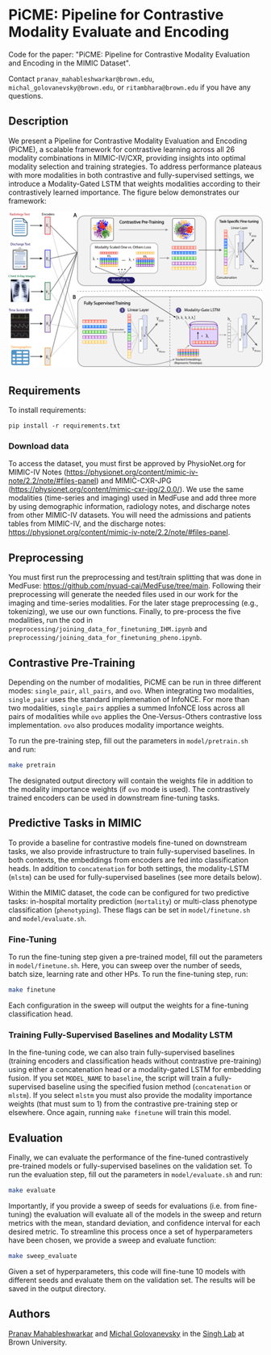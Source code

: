 # PiCME: Pipeline for Contrastive Modality Evaluate and Encoding

Code for the paper: "PiCME: Pipeline for Contrastive Modality Evaluation and Encoding in the MIMIC Dataset". <br>

Contact `pranav_mahableshwarkar@brown.edu`, `michal_golovanevsky@brown.edu`, or `ritambhara@brown.edu` if you have any questions. <br>


## Description

We present a Pipeline for Contrastive Modality Evaluation and Encoding (PiCME), a scalable framework for contrastive learning across all 26 modality combinations in MIMIC-IV/CXR, providing insights into optimal modality selection and training strategies. To address performance plateaus with more modalities in both contrastive and fully-supervised settings, we introduce a Modality-Gated LSTM that weights modalities according to their contrastively learned importance. The figure below demonstrates our framework:

<img src="img/picme_pipeline.png" width="800">

## Requirements
To install requirements:

```setup
pip install -r requirements.txt
```
### Download data

To access the dataset, you must first be approved by PhysioNet.org for MIMIC-IV Notes (https://physionet.org/content/mimic-iv-note/2.2/note/#files-panel) and MIMIC-CXR-JPG (https://physionet.org/content/mimic-cxr-jpg/2.0.0/). We use the same modalities (time-series and imaging) used in MedFuse and add three more by using demographic information, radiology notes, and discharge notes from other MIMIC-IV datasets. You will need the admissions and patients tables from MIMIC-IV, and the discharge notes: https://physionet.org/content/mimic-iv-note/2.2/note/#files-panel. 


## Preprocessing
You must first run the preprocessing and test/train splitting that was done in MedFuse:
https://github.com/nyuad-cai/MedFuse/tree/main.
Following their preprocessing will generate the needed files used in our work for the imaging and time-series modalities. 
For the later stage preprocessing (e.g., tokenizing), we use our own functions. 
Finally, to pre-process the five modalities, run the cod in  `preprocessing/joining_data_for_finetuning_IHM.ipynb` and `preprocessing/joining_data_for_finetuning_pheno.ipynb`. 


## Contrastive Pre-Training
Depending on the number of modalities, PiCME can be run in three different modes: `single_pair`, `all_pairs`, and `ovo`. When integrating two modalities, `single_pair` uses the standard implemenation of InfoNCE. For more than two modalities, `single_pairs` applies a summed InfoNCE loss across all pairs of modalities while `ovo` applies the One-Versus-Others contrastive loss implementation. `ovo` also produces modality importance weights. 

To run the pre-training step, fill out the parameters in `model/pretrain.sh` and run:

```bash
make pretrain
```

The designated output directory will contain the weights file in addition to the modality importance weights (if `ovo` mode is used). The contrastively trained encoders can be used in downstream fine-tuning tasks. 

## Predictive Tasks in MIMIC
To provide a baseline for contrastive models fine-tuned on downstream tasks, we also provide infrastructure to train fully-supervised baselines. In both contexts, the embeddings from encoders are fed into classification heads. In addition to `concatenation` for both settings, the modality-LSTM (`mlstm`) can be used for fully-supervised baselines (see more details below).

Within the MIMIC dataset, the code can be configured for two predictive tasks:  in-hospital mortality prediction (`mortality`) or multi-class phenotype classification (`phenotyping`). These flags can be set in `model/finetune.sh` and `model/evaluate.sh`.

### Fine-Tuning 
To run the fine-tuning step given a pre-trained model, fill out the parameters in `model/finetune.sh`. Here, you can sweep over the number of seeds, batch size, learning rate and other HPs. To run the fine-tuning step, run:

```bash
make finetune
```

Each configuration in the sweep will output the weights for a fine-tuning classification head. 

### Training Fully-Supervised Baselines and Modality LSTM
In the fine-tuning code, we can also train fully-supervised baselines (training encoders and classification heads without contrastive pre-training) using either a concatenation head or a modality-gated LSTM for embedding fusion. If you set `MODEL_NAME` to `baseline`, the script will train a fully-supervised baseline using the specified fusion method (`concatenation` or `mlstm`). If you select `mlstm` you must also provide the modality importance weights (that must sum to 1) from the contrastive pre-training step or elsewhere. Once again, running `make finetune` will train this model. 

## Evaluation
Finally, we can evaluate the performance of the fine-tuned contrastively pre-trained models or fully-supervised baselines on the validation set. To run the evaluation step, fill out the parameters in `model/evaluate.sh` and run: 

```bash
make evaluate
```

Importantly, if you provide a sweep of seeds for evaluations (i.e. from fine-tuning) the evaluation will evaluate all of the models in the sweep and return metrics with the mean, standard deviation, and confidence interval for each desired metric. To streamline this process once a set of hyperparameters have been chosen, we provide a sweep and evaluate function:

```bash
make sweep_evaluate
```

Given a set of hyperparameters, this code will fine-tune 10 models with different seeds and evaluate them on the validation set. The results will be saved in the output directory.

## Authors
[Pranav Mahableshwarkar](https://pmahable.github.io) and [Michal Golovanevsky](https://michalg04.github.io) in the [Singh Lab](https://rsinghlab.org) at Brown University.



